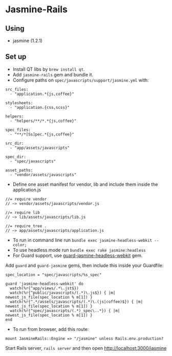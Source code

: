Jasmine-Rails
=============

Using
-----

- jasmine (1.2.1)

Set up
------

- Install QT libs by `brew install qt`.
- Add `jasmine-rails` gem and bundle it.
- Configure paths on `spec/javascripts/support/jasmine.yml` with:

```
src_files:
  - "application.*{js,coffee}"

stylesheets:
  - "application.{css,scss}"

helpers:
  - "helpers/**/*.*{js,coffee}"

spec_files:
  - "**/*[Ss]pec.*{js,coffee}"

src_dir:
  - "app/assets/javascripts"

spec_dir:
  - "spec/javascripts"

asset_paths:
  - "vendor/assets/javascripts"
```

- Define one asset manifest for vendor, lib and include them inside the application.js

```
//= require vendor
// ~> vendor/assets/javascripts/vendor.js

//= require lib
// ~> lib/assets/javascripts/lib.js

//= require_tree .
// ~> app/assets/javascripts/application.js
```

- To run in command line run `bundle exec jasmine-headless-webkit --color;`
- To use headless mode run `bundle exec rake jasmine:headless`
- For Guard support, use [guard-jasmine-headless-webkit][guard-jasmine-headless-webkit] gem.

Add `guard` and `guard-jasmine` gems, then include this inside your Guardfile:
```
spec_location = "spec/javascripts/%s_spec"

guard 'jasmine-headless-webkit' do
  watch(%r{^app/views/.*\.jst$})
  watch(%r{^public/javascripts/(.*)\.js$}) { |m| newest_js_file(spec_location % m[1]) }
  watch(%r{^.*/assets/javascripts/(.*)\.(js|coffee)$}) { |m| newest_js_file(spec_location % m[1]) }
  watch(%r{^spec/javascripts/(.*)_spec\..*}) { |m| newest_js_file(spec_location % m[1]) }
end
```

- To run from browser, add this route:

```
mount JasmineRails::Engine => "/jasmine" unless Rails.env.production?
```

Start Rails server, `rails server` and then open <http://localhost:3000/jasmine>

[guard-jasmine-headless-webkit]: https://github.com/johnbintz/guard-jasmine-headless-webkit
